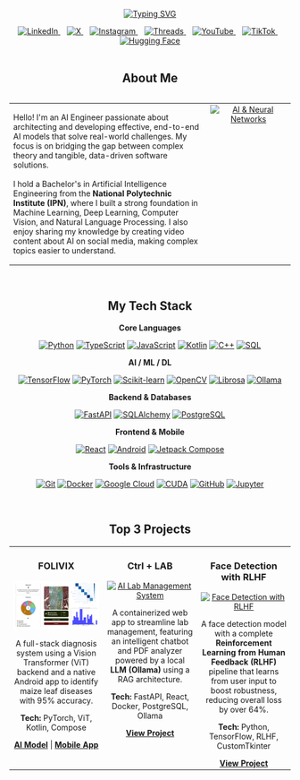 
<p align="center">
  <a href="https://github.com/AlvaroVasquezAI">
    <img src="https://readme-typing-svg.demolab.com?font=Fira+Code&weight=600&size=32&pause=600&color=FFFFFF&center=true&vCenter=true&width=750&lines=Hello,+I'm+%C3%81lvaro;I'm+an+AI+Engineer;Trying+to+improve+the+world+with+code" alt="Typing SVG" />
  </a>
</p>

<div align="center">
  <a href="https://www.linkedin.com/in/alvarovasquezai/" target="_blank">
    <picture>
      <source media="(prefers-color-scheme: dark)" srcset="https://api.iconify.design/simple-icons:linkedin.svg?color=white" />
      <source media="(prefers-color-scheme: light)" srcset="https://api.iconify.design/simple-icons:linkedin.svg?color=black" />
      <img src="https://api.iconify.design/simple-icons:linkedin.svg?color=black" width="20" height="20" alt="LinkedIn" />
    </picture>
  </a>
  &nbsp;&nbsp;
  <a href="https://x.com/alvarovasquezai" target="_blank">
    <picture>
      <source media="(prefers-color-scheme: dark)" srcset="https://cdn.simpleicons.org/x/FFFFFF" />
      <source media="(prefers-color-scheme: light)" srcset="https://cdn.simpleicons.org/x/000000" />
      <img src="https://cdn.simpleicons.org/x/000000" width="20" height="20" alt="X" />
    </picture>
  </a>
  &nbsp;&nbsp;
  <a href="https://www.instagram.com/alvarovasquez.ai/" target="_blank">
    <picture>
      <source media="(prefers-color-scheme: dark)" srcset="https://cdn.simpleicons.org/instagram/FFFFFF" />
      <source media="(prefers-color-scheme: light)" srcset="https://cdn.simpleicons.org/instagram/000000" />
      <img src="https://cdn.simpleicons.org/instagram/000000" width="20" height="20" alt="Instagram" />
    </picture>
  </a>
  &nbsp;&nbsp;
  <a href="https://www.threads.com/@alvarovasquez.ai" target="_blank">
    <picture>
      <source media="(prefers-color-scheme: dark)" srcset="https://cdn.simpleicons.org/threads/FFFFFF" />
      <source media="(prefers-color-scheme: light)" srcset="https://cdn.simpleicons.org/threads/000000" />
      <img src="https://cdn.simpleicons.org/threads/000000" width="20" height="20" alt="Threads" />
    </picture>
  </a>
  &nbsp;&nbsp;
  <a href="https://www.youtube.com/@AlvaroVasquezAI" target="_blank">
    <picture>
      <source media="(prefers-color-scheme: dark)" srcset="https://cdn.simpleicons.org/youtube/FFFFFF" />
      <source media="(prefers-color-scheme: light)" srcset="https://cdn.simpleicons.org/youtube/000000" />
      <img src="https://cdn.simpleicons.org/youtube/000000" width="20" height="20" alt="YouTube" />
    </picture>
  </a>
  &nbsp;&nbsp;
  <a href="https://www.tiktok.com/@alvarovasquez.ai" target="_blank">
    <picture>
      <source media="(prefers-color-scheme: dark)" srcset="https://cdn.simpleicons.org/tiktok/FFFFFF" />
      <source media="(prefers-color-scheme: light)" srcset="https://cdn.simpleicons.org/tiktok/000000" />
      <img src="https://cdn.simpleicons.org/tiktok/000000" width="20" height="20" alt="TikTok" />
    </picture>
  </a>
  &nbsp;&nbsp;
  <a href="https://huggingface.co/AlvaroVasquezAI" target="_blank">
    <picture>
      <source media="(prefers-color-scheme: dark)" srcset="https://cdn.simpleicons.org/huggingface/FFFFFF" />
      <source media="(prefers-color-scheme: light)" srcset="https://cdn.simpleicons.org/huggingface/000000" />
      <img src="https://cdn.simpleicons.org/huggingface/000000" width="20" height="20" alt="Hugging Face" />
    </picture>
  </a>
</div>

<br/>

<div align="center">
  <h2 style="display: inline-block;">About Me</h2>
</div>

<table width="100%">
  <tr>
    <td width="70%" valign="top">
      <p align="left">
        Hello! I'm an AI Engineer passionate about architecting and developing effective, end-to-end AI models that solve real-world challenges. My focus is on bridging the gap between complex theory and tangible, data-driven software solutions.
        <br/><br/>
        I hold a Bachelor's in Artificial Intelligence Engineering from the <b>National Polytechnic Institute (IPN)</b>, where I built a strong foundation in Machine Learning, Deep Learning, Computer Vision, and Natural Language Processing.
        I also enjoy sharing my knowledge by creating video content about AI on social media, making complex topics easier to understand.
      </p>
    </td>
    <td width="30%" valign="top" align="center">
      <a href="https://github.com/AlvaroVasquezAI">
        <img src="https://media1.giphy.com/media/v1.Y2lkPTc5MGI3NjExazlkZGRuZjIxbXUzb3F0YmN5aG16cjc4Z2o3a3NxaGUzNDU0NXJiaSZlcD12MV9pbnRlcm5hbF9naWZfYnlfaWQmY3Q9Zw/93UOscPyDH8cdRfSaT/giphy.gif" alt="AI & Neural Networks" width="100%"/>
      </a>
    </td>
  </tr>
</table>

<br/>
<tr>

<div align="center">
  <h2>My Tech Stack</h2>
  <p><b>Core Languages</b></p>
  <p>
    <a href="https://www.python.org/" target="_blank"><img src="https://img.shields.io/badge/Python-3776AB?style=flat-square&logo=python&logoColor=white" alt="Python"/></a>
    <a href="https://www.typescriptlang.org/" target="_blank"><img src="https://img.shields.io/badge/TypeScript-3178C6?style=flat-square&logo=typescript&logoColor=white" alt="TypeScript"/></a>
    <a href="https://developer.mozilla.org/en-US/docs/Web/JavaScript" target="_blank"><img src="https://img.shields.io/badge/JavaScript-F7DF1E?style=flat-square&logo=javascript&logoColor=black" alt="JavaScript"/></a>
    <a href="https://kotlinlang.org/" target="_blank"><img src="https://img.shields.io/badge/Kotlin-7F52FF?style=flat-square&logo=kotlin&logoColor=white" alt="Kotlin"/></a>
    <a href="https://www.cplusplus.com/" target="_blank"><img src="https://img.shields.io/badge/C%2B%2B-00599C?style=flat-square&logo=cplusplus&logoColor=white" alt="C++"/></a>
    <a href="https://www.mysql.com/" target="_blank"><img src="https://img.shields.io/badge/SQL-4479A1?style=flat-square&logo=mysql&logoColor=white" alt="SQL"/></a>
  </p>
  
  <p><b>AI / ML / DL</b></p>
  <p>
    <a href="https://www.tensorflow.org/" target="_blank"><img src="https://img.shields.io/badge/TensorFlow-FF6F00?style=flat-square&logo=tensorflow&logoColor=white" alt="TensorFlow"/></a>
    <a href="https://pytorch.org/" target="_blank"><img src="https://img.shields.io/badge/PyTorch-EE4C2C?style=flat-square&logo=pytorch&logoColor=white" alt="PyTorch"/></a>
    <a href="https://scikit-learn.org/" target="_blank"><img src="https://img.shields.io/badge/scikit--learn-F7931E?style=flat-square&logo=scikit-learn&logoColor=white" alt="Scikit-learn"/></a>
    <a href="https://opencv.org/" target="_blank"><img src="https://img.shields.io/badge/OpenCV-5C3EE8?style=flat-square&logo=opencv&logoColor=white" alt="OpenCV"/></a>
    <a href="https://librosa.org/" target="_blank"><img src="https://img.shields.io/badge/Librosa-FF6F00?style=flat-square&logo=librosa&logoColor=white" alt="Librosa"/></a>
    <a href="https://ollama.com/" target="_blank"><img src="https://img.shields.io/badge/Ollama-000000?style=flat-square&logo=ollama&logoColor=white" alt="Ollama"/></a>
  </p>
  
  <p><b>Backend & Databases</b></p>
  <p>
    <a href="https://fastapi.tiangolo.com/" target="_blank"><img src="https://img.shields.io/badge/FastAPI-009688?style=flat-square&logo=fastapi&logoColor=white" alt="FastAPI"/></a>
    <a href="https://www.sqlalchemy.org/" target="_blank"><img src="https://img.shields.io/badge/SQLAlchemy-D71F00?style=flat-square&logo=sqlalchemy&logoColor=white" alt="SQLAlchemy"/></a>
    <a href="https://www.postgresql.org/" target="_blank"><img src="https://img.shields.io/badge/PostgreSQL-4169E1?style=flat-square&logo=postgresql&logoColor=white" alt="PostgreSQL"/></a>
  </p>

  <p><b>Frontend & Mobile</b></p>
  <p>
    <a href="https://react.dev/" target="_blank"><img src="https://img.shields.io/badge/React-61DAFB?style=flat-square&logo=react&logoColor=black" alt="React"/></a>
    <a href="https://developer.android.com/" target="_blank"><img src="https://img.shields.io/badge/Android-3DDC84?style=flat-square&logo=android&logoColor=white" alt="Android"/></a>
    <a href="https://developer.android.com/jetpack/compose" target="_blank"><img src="https://img.shields.io/badge/Jetpack%20Compose-4285F4?style=flat-square&logo=jetpackcompose&logoColor=white" alt="Jetpack Compose"/></a>
  </p>

  <p><b>Tools & Infrastructure</b></p>
  <p>
    <a href="https://git-scm.com/" target="_blank"><img src="https://img.shields.io/badge/Git-F05032?style=flat-square&logo=git&logoColor=white" alt="Git"/></a>
    <a href="https://www.docker.com/" target="_blank"><img src="https://img.shields.io/badge/Docker-2496ED?style=flat-square&logo=docker&logoColor=white" alt="Docker"/></a>
    <a href="https://cloud.google.com/" target="_blank"><img src="https://img.shields.io/badge/Google%20Cloud-4285F4?style=flat-square&logo=googlecloud&logoColor=white" alt="Google Cloud"/></a>
    <a href="https://developer.nvidia.com/cuda-zone" target="_blank"><img src="https://img.shields.io/badge/CUDA-76B900?style=flat-square&logo=nvidia&logoColor=white" alt="CUDA"/></a>
    <a href="https://github.com/" target="_blank"><img src="https://img.shields.io/badge/GitHub-181717?style=flat-square&logo=github&logoColor=white" alt="GitHub"/></a>
    <a href="https://jupyter.org/" target="_blank"><img src="https://img.shields.io/badge/Jupyter-F37626?style=flat-square&logo=jupyter&logoColor=white" alt="Jupyter"/></a>
  </p>
</div>
<br/>
<!-- Featured Projects -->
<div align="center">
  <h2>Top 3 Projects</h2>
</div>

<table width="100%">
  <tr align="center">
    <td width="33%" valign="top">
      <h3>FOLIVIX</h3>
      <a href="https://github.com/AlvaroVasquezAI/FOLIVIX" target="_blank">
        <img src="https://github.com/AlvaroVasquezAI/FOLIVIX/blob/main/app/src/main/res/drawable/overview_folivix.png" alt="FOLIVIX Project" width="100%"/>
      </a>
      <p>A full-stack diagnosis system using a Vision Transformer (ViT) backend and a native Android app to identify maize leaf diseases with 95% accuracy.</p>
      <p><b>Tech:</b> PyTorch, ViT, Kotlin, Compose</p>
      <a href="https://github.com/AlvaroVasquezAI/Maize_Leaf_Disease_Classification" target="_blank"><strong>AI Model</strong></a> |
      <a href="https://github.com/AlvaroVasquezAI/FOLIVIX" target="_blank"><strong>Mobile App</strong></a>
    </td>
    <td width="33%" valign="top">
      <h3>Ctrl + LAB</h3>
      <a href="https://github.com/AlvaroVasquezAI/Ctrl-Plus-Lab" target="_blank">
        <img src="https://github.com/AlvaroVasquezAI/Ctrl-Plus-Lab/raw/main/ctrlpluslab/overview.png" alt="AI Lab Management System" width="100%"/>
      </a>
      <p>A containerized web app to streamline lab management, featuring an intelligent chatbot and PDF analyzer powered by a local <b>LLM (Ollama)</b> using a RAG architecture.</p>
      <p><b>Tech:</b> FastAPI, React, Docker, PostgreSQL, Ollama</p>
      <a href="https://github.com/AlvaroVasquezAI/Ctrl-Plus-Lab" target="_blank"><strong>View Project</strong></a>
    </td>
    <td width="33%" valign="top">
      <h3>Face Detection with RLHF</h3>
      <a href="https://github.com/AlvaroVasquezAI/Face_Detection" target="_blank">
        <img src="https://github.com/AlvaroVasquezAI/Face_Detection/blob/main/results/overview_facedetection.png" alt="Face Detection with RLHF" width="100%"/>
      </a>
      <p>A face detection model with a complete <b>Reinforcement Learning from Human Feedback (RLHF)</b> pipeline that learns from user input to boost robustness, reducing overall loss by over 64%.</p>
      <p><b>Tech:</b> Python, TensorFlow, RLHF, CustomTkinter</p>
      <a href="https://github.com/AlvaroVasquezAI/Face_Detection" target="_blank"><strong>View Project</strong></a>
    </td>
  </tr>
</table>
